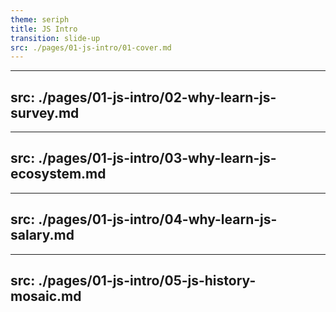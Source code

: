 ```yaml
---
theme: seriph
title: JS Intro
transition: slide-up
src: ./pages/01-js-intro/01-cover.md
---
```


---
src: ./pages/01-js-intro/02-why-learn-js-survey.md
---

---
src: ./pages/01-js-intro/03-why-learn-js-ecosystem.md
---

---
src: ./pages/01-js-intro/04-why-learn-js-salary.md
---

---
src: ./pages/01-js-intro/05-js-history-mosaic.md
---


